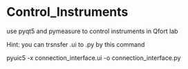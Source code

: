 # Control_Instruments
use pyqt5 and pymeasure to control instruments in Qfort lab

Hint: you can trsnsfer .ui to .py by this command

pyuic5 -x connection_interface.ui -o connection_interface.py
